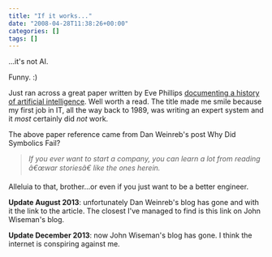 ```yaml
---
title: "If it works..."
date: "2008-04-28T11:38:26+00:00"
categories: []
tags: []
---
```


...it's not AI.

Funny. :)

Just ran across a great paper written by Eve Phillips <a href="http://web.archive.org/web/20130509190108/http://www.sts.tu-harburg.de/~r.f.moeller/symbolics-info/ai-business.pdf">documenting a history of artificial intelligence</a>. Well worth a read. The title made me smile because my first job in IT, all the way back to 1989, was writing an expert system and it <em>most</em> certainly did <em>not</em> work.

The above paper reference came from Dan Weinreb's post Why Did Symbolics Fail?
<blockquote><em>If you ever want to start a company, you can learn a lot from reading â€œwar storiesâ€ like the ones herein.</em></blockquote>
Alleluia to that, brother...or even if you just want to be a better engineer.

<strong>Update August 2013</strong>: unfortunately Dan Weinreb's blog has gone and with it the link to the article. The closest I've managed to find is this link on John Wiseman's blog.

<strong>Update December 2013</strong>: now John Wiseman's blog has gone. I think the internet is conspiring against me.

